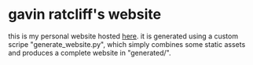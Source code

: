 # gavin ratcliff's website

this is my personal website hosted [here](gavinratcliff.com).  it is generated using a custom scripe "generate_website.py", which simply combines some static assets 
and produces a complete website in "generated/".